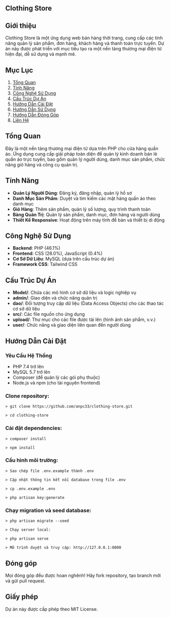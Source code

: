 ## Clothing Store

## Giới thiệu

Clothing Store là một ứng dụng web bán hàng thời trang, cung cấp các tính năng quản lý sản phẩm, đơn hàng, khách hàng và thanh toán trực tuyến. Dự án này được phát triển với mục tiêu tạo ra một nền tảng thương mại điện tử hiện đại, dễ sử dụng và mạnh mẽ.
## Mục Lục
1. [Tổng Quan](#tổng-quan)
2. [Tính Năng](#tính-năng)
3. [Công Nghệ Sử Dụng](#công-nghệ-sử-dụng)
4. [Cấu Trúc Dự Án](#cấu-trúc-dự-án)
5. [Hướng Dẫn Cài Đặt](#hướng-dẫn-cài-đặt)
6. [Hướng Dẫn Sử Dụng](#hướng-dẫn-sử-dụng)
7. [Hướng Dẫn Đóng Góp](#hướng-dẫn-đóng-góp)
8. [Liên Hệ](#liên-hệ)

## Tổng Quan
Đây là một nền tảng thương mại điện tử dựa trên PHP cho cửa hàng quần áo. Ứng dụng cung cấp giải pháp toàn diện để quản lý kinh doanh bán lẻ quần áo trực tuyến, bao gồm quản lý người dùng, danh mục sản phẩm, chức năng giỏ hàng và công cụ quản trị.

## Tính Năng
- **Quản Lý Người Dùng**: Đăng ký, đăng nhập, quản lý hồ sơ
- **Danh Mục Sản Phẩm**: Duyệt và tìm kiếm các mặt hàng quần áo theo danh mục
- **Giỏ Hàng**: Thêm sản phẩm, quản lý số lượng, quy trình thanh toán
- **Bảng Quản Trị**: Quản lý sản phẩm, danh mục, đơn hàng và người dùng
- **Thiết Kế Responsive**: Hoạt động trên máy tính để bàn và thiết bị di động

## Công Nghệ Sử Dụng
- **Backend**: PHP (46.1%)
- **Frontend**: CSS (28.0%), JavaScript (0.4%)
- **Cơ Sở Dữ Liệu**: MySQL (dựa trên cấu trúc dự án)
- **Framework CSS**: Tailwind CSS

## Cấu Trúc Dự Án
- **Model/**: Chứa các mô hình cơ sở dữ liệu và logic nghiệp vụ
- **admin/**: Giao diện và chức năng quản trị
- **dao/**: Đối tượng truy cập dữ liệu (Data Access Objects) cho các thao tác cơ sở dữ liệu
- **src/**: Các file nguồn cho ứng dụng
- **upload/**: Thư mục cho các file được tải lên (hình ảnh sản phẩm, v.v.)
- **user/**: Chức năng và giao diện liên quan đến người dùng

## Hướng Dẫn Cài Đặt

### Yêu Cầu Hệ Thống
- PHP 7.4 trở lên
- MySQL 5.7 trở lên
- Composer (để quản lý các gói phụ thuộc)
- Node.js và npm (cho tài nguyên frontend)


### Clone repository:
```
> git clone https://github.com/anpc33/clothing-store.git

> cd clothing-store
```
### Cài đặt dependencies:
```
> composer install

> npm install
```
### Cấu hình môi trường:
```
> Sao chép file .env.example thành .env

> Cập nhật thông tin kết nối database trong file .env

> cp .env.example .env

> php artisan key:generate
```
### Chạy migration và seed database:
```
> php artisan migrate --seed

> Chạy server local:

> php artisan serve

> Mở trình duyệt và truy cập: http://127.0.0.1:8000
```
## Đóng góp

Mọi đóng góp đều được hoan nghênh! Hãy fork repository, tạo branch mới và gửi pull request.

## Giấy phép


Dự án này được cấp phép theo MIT License.


